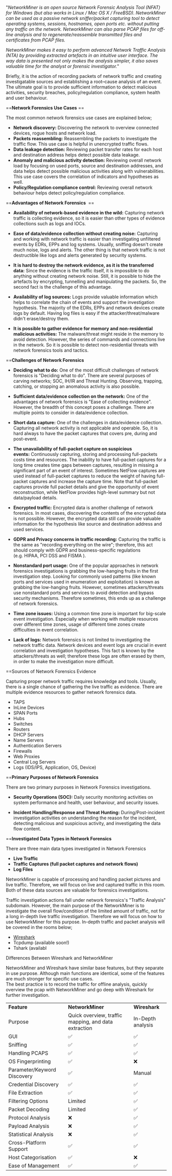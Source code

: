 "_NetworkMiner is an open source Network Forensic Analysis Tool (NFAT) for Windows (but also works in Linux / Mac OS X / FreeBSD). NetworkMiner can be used as a passive network sniffer/packet capturing tool to detect operating systems, sessions, hostnames, open ports etc. without putting any traffic on the network. NetworkMiner can also parse PCAP files for off-line analysis and to regenerate/reassemble transmitted files and certificates from PCAP files._

_NetworkMiner makes it easy to perform advanced Network Traffic Analysis (NTA) by providing extracted artefacts in an intuitive user interface. The way data is presented not only makes the analysis simpler, it also saves valuable time for the analyst or forensic investigator._"

Briefly, it is the action of recording packets of network traffic and creating investigatable sources and establishing a root–cause analysis of an event. The ultimate goal is to provide sufficient information to detect malicious activities, security breaches, policy/regulation compliance, system health and user behaviour.

==**Network Forensics Use Cases**  ==

The most common network forensics use cases are explained below;
- **Network discovery:** Discovering the network to overview connected devices, rogue hosts and network load.   
- **Packets reassembling:** Reassembling the packets to investigate the traffic flow. This use case is helpful in unencrypted traffic flows.  
- **Data leakage detection:** Reviewing packet transfer rates for each host and destination address helps detect possible data leakage.   
- **Anomaly and malicious activity detection:** Reviewing overall network load by focusing on used ports, source and destination addresses, and data helps detect possible malicious activities along with vulnerabilities. This use case covers the correlation of indicators and hypotheses as well.  
- **Policy/Regulation compliance control:** Reviewing overall network behaviour helps detect policy/regulation compliance.


==**Advantages of Network Forensics**   ==

- **Availability of network-based evidence in the wild:** Capturing network traffic is collecting evidence, so it is easier than other types of evidence collections such as logs and IOCs.

- **Ease of data/evidence collection without creating noise:** Capturing and working with network traffic is easier than investigating unfiltered events by EDRs, EPPs and log systems. Usually, sniffing doesn't create much noise, logs and alerts. The other thing is that network traffic is not destructible like logs and alerts generated by security systems.  

- **It is hard to destroy the network evidence, as it is the transferred data:** Since the evidence is the traffic itself, it is impossible to do anything without creating network noise. Still, it is possible to hide the artefacts by encrypting, tunnelling and manipulating the packets. So, the second fact is the challenge of this advantage. 

- **Availability of log sources:** Logs provide valuable information which helps to correlate the chain of events and support the investigation hypothesis. The majority of the EDRs, EPPs and network devices create logs by default. Having log files is easy if the attacker/threat/malware didn't erase/destroy them.

- **It is possible to gather evidence for memory and non-residential malicious activities:** The malware/threat might reside in the memory to avoid detection. However, the series of commands and connections live in the network. So it is possible to detect non-residential threats with network forensics tools and tactics.




==**Challenges of Network Forensics**  

- **Deciding what to do:** One of the most difficult challenges of network forensics is "Deciding what to do". There are several purposes of carving networks; SOC, IH/IR and Threat Hunting. Observing, trapping, catching, or stopping an anomalous activity is also possible. 

- **Sufficient data/evidence collection on the network:** One of the advantages of network forensics is "Ease of collecting evidence". However, the breadth of this concept poses a challenge. There are multiple points to consider in data/evidence collection.  
      
- **Short data capture:** One of the challenges in data/evidence collection. Capturing all network activity is not applicable and operable. So, it is hard always to have the packet captures that covers pre, during and post-event. 

- **The unavailability of full-packet capture on suspicious events:** Continuously capturing, storing and processing full-packets costs time and resources. The inability to have full-packet captures for a long time creates time gaps between captures, resulting in missing a significant part of an event of interest. Sometimes NetFlow captures are used instead of full-packet captures to reduce the weight of having full-packet captures and increase the capture time. Note that full-packet captures provide full packet details and give the opportunity of event reconstruction, while NetFlow provides high-level summary but not data/payload details.

- **Encrypted traffic:** Encrypted data is another challenge of network forensics. In most cases, discovering the contents of the encrypted data is not possible. However, the encrypted data still can provide valuable information for the hypothesis like source and destination address and used services.

- **GDPR and Privacy concerns in traffic recording:** Capturing the traffic is the same as "recording everything on the wire"; therefore, this act should comply with GDPR and business-specific regulations (e.g. HIPAA, PCI DSS and FISMA ).

- **Nonstandard port usage:** One of the popular approaches in network forensics investigations is grabbing the low-hanging fruits in the first investigation step. Looking for commonly used patterns (like known ports and services used in enumeration and exploitation) is known as grabbing the low-hanging fruits. However, sometimes attackers/threats use nonstandard ports and services to avoid detection and bypass security mechanisms. Therefore sometimes, this ends up as a challenge of network forensics.

- **Time zone issues:** Using a common time zone is important for big-scale event investigation. Especially when working with multiple resources over different time zones, usage of different time zones create difficulties in event correlation.

- **Lack of logs:** Network forensics is not limited to investigating the network traffic data. Network devices and event logs are crucial in event correlation and investigation hypotheses. This fact is known by the attackers/threats as well; therefore these logs are often erased by them, in order to make the investigation more difficult.

==Sources of Network Forensics Evidence  

Capturing proper network traffic requires knowledge and tools. Usually, there is a single chance of gathering the live traffic as evidence. There are multiple evidence resources to gather network forensics data. 
- TAPS
- InLine Devices
- SPAN Ports
- Hubs
- Switches
- Routers
- DHCP Servers
- Name Servers
- Authentication Servers
- Firewalls
- Web Proxies
- Central Log Servers
- Logs (IDS/IPS, Application, OS, Device)  

==**Primary Purposes of Network Forensics**   

There are two primary purposes in Network Forensics investigations.

- **Security Operations (SOC):** Daily security monitoring activities on system performance and health, user behaviour, and security issues.

- **Incident Handling/Response and Threat Hunting:** During/Post-incident investigation activities on understanding the reason for the incident, detecting malicious and suspicious activity, and investigating the data flow content.

==**Investigated Data Types in Network Forensics**

There are three main data types investigated in Network Forensics

- **Live Traffic**
- **Traffic Captures (full packet captures and network flows)**
- **Log Files**  

NetworkMiner is capable of processing and handling packet pictures and live traffic. Therefore, we will focus on live and captured traffic in this room. Both of these data sources are valuable for forensics investigations. 

Traffic investigation actions fall under network forensics's "Traffic Analysis" subdomain. However, the main purpose of the NetworkMiner is to investigate the overall flow/condition of the limited amount of traffic, not for a long in-depth live traffic investigation. Therefore we will focus on how to use NetworkMiner for this purpose. In-depth traffic and packet analysis will be covered in the rooms below;  

- [Wireshark](https://tryhackme.com/room/wireshark)
- Tcpdump (available soon!)
- Tshark (availabl



  
Differences Between Wireshark and NetworkMiner  
  
NetworkMiner and Wireshark have similar base features, but they separate in use purpose. Although main functions are identical, some of the features are much stronger for specific use cases.  
The best practice is to record the traffic for offline analysis, quickly overview the pcap with NetworkMiner and go deep with Wireshark for further investigation.  
  
|   |   |   |
|---|---|---|
|**Feature**|**NetworkMiner**|**Wireshark**|
|Purpose|Quick overview, traffic mapping, and data extraction|In-Depth analysis|
|GUI|✅|✅|
|Sniffing|✅|✅|
|Handling PCAPS|✅|✅|
|OS Fingerprinting|✅|❌|
|Parameter/Keyword Discovery|✅|Manual|
|Credential Discovery|✅|✅|
|File Extraction|✅|✅|
|Filtering Options|Limited|✅|
|Packet Decoding|Limited|✅|
|Protocol Analysis|❌|✅|
|Payload Analysis|❌|✅|
|Statistical Analysis|❌|✅|
|Cross-Platform Support|✅|✅|
|Host Categorisation|✅|❌|
|Ease of Management|✅|✅|
